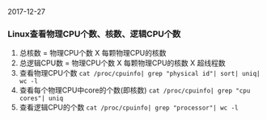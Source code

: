 2017-12-27

### Linux查看物理CPU个数、核数、逻辑CPU个数
1. 总核数 = 物理CPU个数 X 每颗物理CPU的核数 
2. 总逻辑CPU数 = 物理CPU个数 X 每颗物理CPU的核数 X 超线程数
3. 查看物理CPU个数
    ``cat /proc/cpuinfo| grep "physical id"| sort| uniq| wc -l``
4. 查看每个物理CPU中core的个数(即核数)
``cat /proc/cpuinfo| grep "cpu cores"| uniq``
5. 查看逻辑CPU的个数
``cat /proc/cpuinfo| grep "processor"| wc -l``